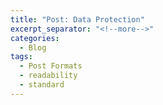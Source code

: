 ```yaml
---
title: "Post: Data Protection"
excerpt_separator: "<!--more-->"
categories:
  - Blog
tags:
  - Post Formats
  - readability
  - standard
---
```


